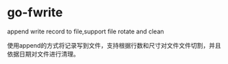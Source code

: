 # go-fwrite
append write record to file,support file rotate and clean

使用append的方式将记录写到文件，支持根据行数和尺寸对文件文件切割，并且依据日期对文件进行清理。
